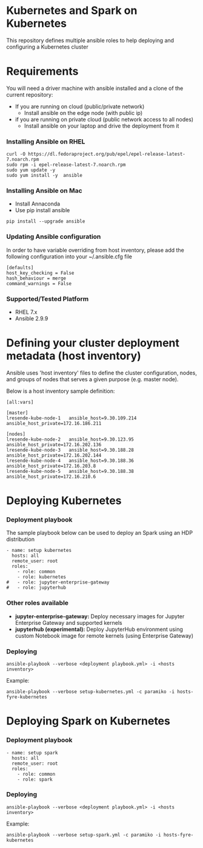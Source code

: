 # Kubernetes and Spark on Kubernetes

This repository defines multiple ansible roles to help deploying and configuring a Kubernetes cluster

# Requirements

You will need a driver machine with ansible installed and a clone of the current repository:

* If you are running on cloud (public/private network)
  * Install ansible on the edge node (with public ip)
* if you are running on private cloud (public network access to all nodes)
  * Install ansible on your laptop and drive the deployment from it

### Installing Ansible on RHEL

```
curl -O https://dl.fedoraproject.org/pub/epel/epel-release-latest-7.noarch.rpm
sudo rpm -i epel-release-latest-7.noarch.rpm
sudo yum update -y
sudo yum install -y  ansible
```

### Installing Ansible on Mac

* Install Annaconda
* Use pip install ansible

```
pip install --upgrade ansible
```

### Updating Ansible configuration

In order to have variable overriding from host inventory, please add the following configuration into your ~/.ansible.cfg file

```
[defaults]
host_key_checking = False
hash_behaviour = merge
command_warnings = False
```

### Supported/Tested Platform

* RHEL 7.x
* Ansible 2.9.9


# Defining your cluster deployment metadata (host inventory)

Ansible uses 'host inventory' files to define the cluster configuration, nodes, and groups of nodes
that serves a given purpose (e.g. master node).

Below is a host inventory sample definition:

```
[all:vars]

[master]
lresende-kube-node-1   ansible_host=9.30.109.214   ansible_host_private=172.16.186.211

[nodes]
lresende-kube-node-2   ansible_host=9.30.123.95   ansible_host_private=172.16.202.136
lresende-kube-node-3   ansible_host=9.30.188.28   ansible_host_private=172.16.202.144
lresende-kube-node-4   ansible_host=9.30.188.36   ansible_host_private=172.16.203.8
lresende-kube-node-5   ansible_host=9.30.188.38   ansible_host_private=172.16.210.6
```

# Deploying Kubernetes

### Deployment playbook

The sample playbook below can be used to deploy an Spark using an HDP distribution

```
- name: setup kubernetes
  hosts: all
  remote_user: root
  roles:
    - role: common
    - role: kubernetes
#   - role: jupyter-enterprise-gateway
#   - role: jupyterhub
```

### Other roles available

* **jupyter-enterprise-gateway:** Deploy necessary images for Jupyter Enterprise Gateway and supported kernels
* **jupyterhub (experimental):** Deploy JupyterHub environment using custom Notebook image for remote kernels (using Enterprise Gateway)

### Deploying

```
ansible-playbook --verbose <deployment playbook.yml> -i <hosts inventory>
```

Example:

```
ansible-playbook --verbose setup-kubernetes.yml -c paramiko -i hosts-fyre-kubernetes
```

# Deploying Spark on Kubernetes


### Deployment playbook

```
- name: setup spark
  hosts: all
  remote_user: root
  roles:
    - role: common
    - role: spark
```

### Deploying

```
ansible-playbook --verbose <deployment playbook.yml> -i <hosts inventory>
```

Example:

```
ansible-playbook --verbose setup-spark.yml -c paramiko -i hosts-fyre-kubernetes
```

